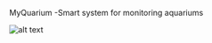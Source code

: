 MyQuarium -Smart system for monitoring aquariums

![alt text](https://user-images.githubusercontent.com/20428703/38178013-eacee016-35df-11e8-9c3b-47bc253d7c9d.png)
